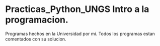 # Practicas_Python_UNGS Intro a la programacion.
Programas hechos en la Universidad por mi.
Todos los programas estan comentados con su solucion.
